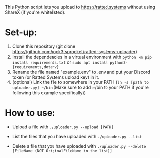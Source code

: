 This Python script lets you upload to https://ratted.systems without using ShareX (if you're whitelisted).

# Set-up:

1. Clone this repository (git clone https://github.com/rock3tsprocket/ratted-systems-uploader)
2. Install the dependencies in a virtual environment with `python -m pip install requirements.txt` or `sudo apt install python3-{requirements,dotenv}`
3. Rename the file named "example.env" to .env and put your Discord token (or Ratted Systems upload key) in it.
4. (optional) Link the file to somewhere in your PATH (`ln -s [path to uploader.py] ~/bin` (Make sure to add ~/bin to your PATH if you're following this example specifically))

# How to use:

* Upload a file with `./uploader.py --upload [PATH]`

* List the files that you have uploaded with `./uploader.py --list`

* Delete a file that you have uploaded with `./uploader.py --delete [FileName (NOT OriginalFileName in the list)]`
